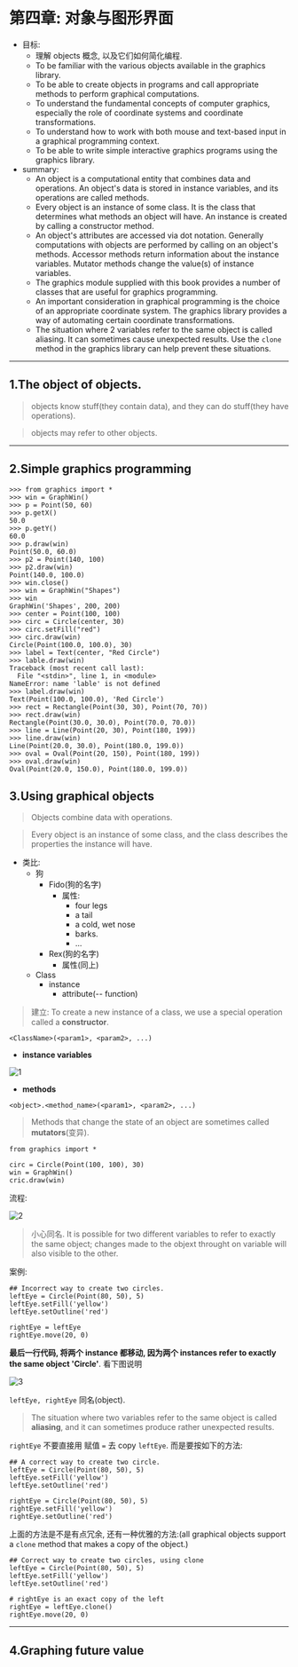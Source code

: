# 第四章: 对象与图形界面

- 目标:
    - 理解 objects 概念, 以及它们如何简化编程.
    - To be familiar with the various objects available in the graphics library.
    - To be able to create objects in programs and call appropriate methods to perform graphical computations.
    - To understand the fundamental concepts of computer graphics, especially the role of coordinate systems and coordinate transformations.
    - To understand how to work with both mouse and text-based input in a graphical programming context.
    - To be able to write simple interactive graphics programs using the graphics library.
- summary:
    - An object is a computational entity that combines data and operations. An object's data is stored in instance variables, and its operations are called methods.
    - Every object is an instance of some class. It is the class that determines what methods an object will have. An instance is created by calling a constructor method.
    - An object's attributes are accessed via dot notation. Generally computations with objects are performed by calling on an object's methods. Accessor methods return information about the instance variables. Mutator methods change the value(s) of instance variables.
    - The graphics module supplied with this book provides a number of classes that are useful for graphics programming.
    - An important consideration in graphical programming is the choice of an appropriate coordinate system. The graphics library provides a way of automating certain coordinate transformations.
    - The situation where 2 variables refer to the same object is called aliasing. It can sometimes cause unexpected results. Use the `clone` method in the graphics library can help prevent these situations.

---

## 1.The object of objects.

> objects know stuff(they contain data), and they can do stuff(they have operations).

> objects may refer to other objects.

---

## 2.Simple graphics programming

```
>>> from graphics import *
>>> win = GraphWin()
>>> p = Point(50, 60)
>>> p.getX()
50.0
>>> p.getY()
60.0
>>> p.draw(win)
Point(50.0, 60.0)
>>> p2 = Point(140, 100)
>>> p2.draw(win)
Point(140.0, 100.0)
>>> win.close()
>>> win = GraphWin("Shapes")
>>> win
GraphWin('Shapes', 200, 200)
>>> center = Point(100, 100)
>>> circ = Circle(center, 30)
>>> circ.setFill("red")
>>> circ.draw(win)
Circle(Point(100.0, 100.0), 30)
>>> label = Text(center, "Red Circle")
>>> lable.draw(win)
Traceback (most recent call last):
  File "<stdin>", line 1, in <module>
NameError: name 'lable' is not defined
>>> label.draw(win)
Text(Point(100.0, 100.0), 'Red Circle')
>>> rect = Rectangle(Point(30, 30), Point(70, 70))
>>> rect.draw(win)
Rectangle(Point(30.0, 30.0), Point(70.0, 70.0))
>>> line = Line(Point(20, 30), Point(180, 199))
>>> line.draw(win)
Line(Point(20.0, 30.0), Point(180.0, 199.0))
>>> oval = Oval(Point(20, 150), Point(180, 199))
>>> oval.draw(win)
Oval(Point(20.0, 150.0), Point(180.0, 199.0))
```

## 3.Using graphical objects

> Objects combine data with operations.

> Every object is an instance of some class, and the class describes the properties the instance will have.

- 类比:
    - 狗
        - Fido(狗的名字)
            - 属性:
                - four legs
                - a tail
                - a cold, wet nose
                - barks.
                - ...
        - Rex(狗的名字)
            - 属性(同上)
    - Class
        - instance
            - attribute(-- function)

> 建立: To create a new instance of a class, we use a special operation called a **constructor**.

```
<ClassName>(<param1>, <param2>, ...)
```

- **instance variables**

![1](https://dn-learnml.qbox.me/image/programming/ppai2cs_ch04_04_class_instance.png)

- **methods**

```
<object>.<method_name>(<param1>, <param2>, ...)
```

> Methods that change the state of an object are sometimes called **mutators**(变异).

```
from graphics import *

circ = Circle(Point(100, 100), 30)
win = GraphWin()
cric.draw(win)
```

流程:

![2](https://dn-learnml.qbox.me/image/programming/ppai2cs_ch04_05_object_interaction_example.png)

> 小心同名. It is possible for two different variables to refer to exactly the same object; changes made to the objext throught on variable will also visible to the other.

案例:

```
## Incorrect way to create two circles.
leftEye = Circle(Point(80, 50), 5)
leftEye.setFill('yellow')
leftEye.setOutline('red')

rightEye = leftEye
rightEye.move(20, 0)
```

**最后一行代码, 将两个 instance 都移动, 因为两个 instances refer to exactly the same object 'Circle'**. 看下图说明

![3](https://dn-learnml.qbox.me/image/programming/ppai2cs_ch04_06_aliases.png)

`leftEye, rightEye` 同名(object).

> The situation where two variables refer to the same object is called **aliasing**, and it can sometimes produce rather unexpected results.

`rightEye` 不要直接用 赋值 `=` 去 copy `leftEye`. 而是要按如下的方法:

```
## A correct way to create two circle.
leftEye = Circle(Point(80, 50), 5)
leftEye.setFill('yellow')
leftEye.setOutline('red')

rightEye = Circle(Point(80, 50), 5)
rightEye.setFill('yellow')
rightEye.setOutline('red')
```

上面的方法是不是有点冗余, 还有一种优雅的方法:(all graphical objects support a `clone` method that makes a copy of the object.)

```
## Correct way to create two circles, using clone
leftEye = Circle(Point(80, 50), 5)
leftEye.setFill('yellow')
leftEye.setOutline('red')

# rightEye is an exact copy of the left
rightEye = leftEye.clone()
rightEye.move(20, 0)
```

---

## 4.Graphing future value
